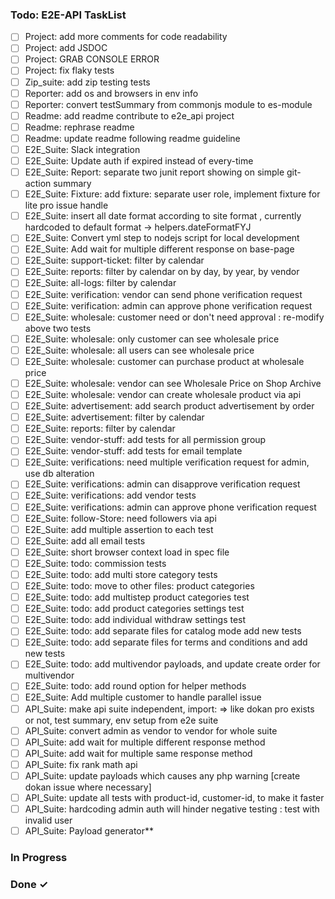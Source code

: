 <!-- prettier-ignore -->
### Todo: E2E-API TaskList

- [ ] Project: add more comments for code readability  
- [ ] Project: add JSDOC  
- [ ] Project: GRAB CONSOLE ERROR 
- [ ] Project: fix flaky tests
- [ ] Zip_suite: add zip testing tests 
- [ ] Reporter: add os and browsers in env info  
- [ ] Reporter: convert testSummary from commonjs module to es-module  
- [ ] Readme: add readme contribute to e2e_api project  
- [ ] Readme: rephrase readme  
- [ ] Readme: update readme following readme guideline   
- [ ] E2E_Suite: Slack integration  
- [ ] E2E_Suite: Update auth if expired instead of every-time  
- [ ] E2E_Suite: Report: separate two junit report showing on simple git-action summary   
- [ ] E2E_Suite: Fixture: add fixture: separate user role, implement fixture for lite pro issue handle     
- [ ] E2E_Suite: insert all date format according to site format , currently hardcoded to default format -> helpers.dateFormatFYJ 
- [ ] E2E_Suite: Convert yml step to nodejs script for local development    
- [ ] E2E_Suite: Add wait for multiple different response on base-page 
- [ ] E2E_Suite: support-ticket: filter by calendar  
- [ ] E2E_Suite: reports: filter by calendar on by day, by year, by vendor  
- [ ] E2E_Suite: all-logs: filter by calendar  
- [ ] E2E_Suite: verification: vendor can send phone verification request  
- [ ] E2E_Suite: verification: admin can approve phone verification request  
- [ ] E2E_Suite: wholesale: customer need or don't need approval : re-modify above two tests  
- [ ] E2E_Suite: wholesale: only customer can see wholesale price  
- [ ] E2E_Suite: wholesale: all users can see wholesale price  
- [ ] E2E_Suite: wholesale: customer can purchase product at wholesale price  
- [ ] E2E_Suite: wholesale: vendor can see Wholesale Price on Shop Archive  
- [ ] E2E_Suite: wholesale: vendor can create wholesale product via api  
- [ ] E2E_Suite: advertisement: add search product advertisement by order  
- [ ] E2E_Suite: advertisement: filter by calendar  
- [ ] E2E_Suite: reports: filter by calendar  
- [ ] E2E_Suite: vendor-stuff: add tests for all permission group  
- [ ] E2E_Suite: vendor-stuff: add tests for email template  
- [ ] E2E_Suite: verifications: need multiple verification request for admin, use db alteration  
- [ ] E2E_Suite: verifications: admin can disapprove verification request  
- [ ] E2E_Suite: verifications: add vendor tests  
- [ ] E2E_Suite: verifications: admin can approve phone verification request  
- [ ] E2E_Suite: follow-Store: need followers via api  
- [ ] E2E_Suite: add multiple assertion to each test  
- [ ] E2E_Suite: add all email tests  
- [ ] E2E_Suite: short browser context load in spec file  
- [ ] E2E_Suite: todo: commission tests  
- [ ] E2E_Suite: todo: add multi store category tests  
- [ ] E2E_Suite: todo: move to other files: product categories  
- [ ] E2E_Suite: todo: add multistep product categories test  
- [ ] E2E_Suite: todo: add product categories settings test  
- [ ] E2E_Suite: todo: add individual withdraw settings test  
- [ ] E2E_Suite: todo: add separate files for catalog mode add new tests  
- [ ] E2E_Suite: todo: add separate files for terms and conditions and add new tests  
- [ ] E2E_Suite: todo: add multivendor payloads, and update create order for multivendor  
- [ ] E2E_Suite: todo: add round option for helper methods  
- [ ] E2E_Suite: Add multiple customer to handle parallel issue  
- [ ] API_Suite: make api suite independent, import: => like dokan pro exists or not, test summary, env setup from e2e suite  
- [ ] API_Suite: convert admin as vendor to vendor for whole suite  
- [ ] API_Suite: add wait for multiple different response method  
- [ ] API_Suite: add wait for multiple same response method  
- [ ] API_Suite: fix rank math api  
- [ ] API_Suite: update payloads which causes any php warning [create dokan issue where necessary]  
- [ ] API_Suite: update all tests with product-id, customer-id, to make it faster  
- [ ] API_Suite: hardcoding admin auth will hinder negative testing : test with invalid user  
- [ ] API_Suite: Payload generator**  

### In Progress


### Done ✓


